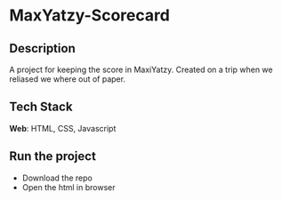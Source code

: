 # MaxYatzy-Scorecard

## Description
A project for keeping the score in MaxiYatzy. Created on a trip when we reliased we where out of paper.

## Tech Stack

**Web**: HTML, CSS, Javascript


## Run the project

- Download the repo
- Open the html in browser
